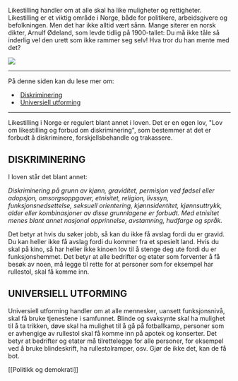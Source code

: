 Likestilling handler om at alle skal ha like muligheter og rettigheter. Likestilling er et viktig område i Norge, både for politikere, arbeidsgivere og befolkningen. Men det har ikke alltid vært sånn. Mange siterer en norsk dikter, Arnulf Ødeland, som levde tidlig på 1900-tallet: Du må ikke tåle så inderlig vel den urett som ikke rammer seg selv! Hva tror du han mente med det?

![](https://cdn.kursoria.no/pensum/elements/pensum-for-samfunnskunnskapsproven-_drftgy.jpg)

---

På denne siden kan du lese mer om:

-    [Diskriminering](https://app.norskkunnskap.no/pensum/rtehtr/cq44j7/drftgy#diskriminering)
-    [Universiell utforming](https://app.norskkunnskap.no/pensum/rtehtr/cq44j7/drftgy#universiell-utforming)

---

Likestilling i Norge er regulert blant annet i loven. Det er en egen lov, "Lov om likestilling og forbud om diskriminering", som bestemmer at det er forbudt å diskriminere, forskjellsbehandle og trakassere. 

## DISKRIMINERING

I loven står det blant annet:

_Diskriminering på grunn av kjønn, graviditet, permisjon ved fødsel eller adopsjon, omsorgsoppgaver, etnisitet, religion, livssyn, funksjonsnedsettelse, seksuell orientering, kjønnsidentitet, kjønnsuttrykk, alder eller kombinasjoner av disse grunnlagene er forbudt. Med etnisitet menes blant annet nasjonal opprinnelse, avstamning, hudfarge og språk._

Det betyr at hvis du søker jobb, så kan du ikke få avslag fordi du er gravid. Du kan heller ikke få avslag fordi du kommer fra et spesielt land. Hvis du skal på kino, så har heller ikke kinoen lov til å stenge deg ute fordi du er funksjonshemmet. Det betyr at alle bedrifter og etater som forventer å få besøk av noen, må legge til rette for at personer som for eksempel har rullestol, skal få komme inn.

## UNIVERSIELL UTFORMING

Universiell utforming handler om at alle mennesker, uansett funksjonsnivå, skal få bruke tjenestene i samfunnet. Blinde og svaksynte skal ha mulighet til å ta trikken, døve skal ha mulighet til å gå på fotballkamp, personer som er avhengige av rullestol skal få komme inn på apotek og konserter. Det betyr at bedrifter og etater må tilrettelegge for alle personer, for eksempel ved å bruke blindeskrift, ha rullestolramper, osv. Gjør de ikke det, kan de få bot.

[[Politikk og demokrati]]
